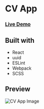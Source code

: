 # CV App

### [Live Demo](https://ccolds.github.io/cv-app/)

## Built with

- React
- uuid
- ESLint
- Webpack
- SCSS

## Preview

![CV App Image](https://media.discordapp.net/attachments/889261836782952468/1114397285154046074/image.png?width=469&height=503)
